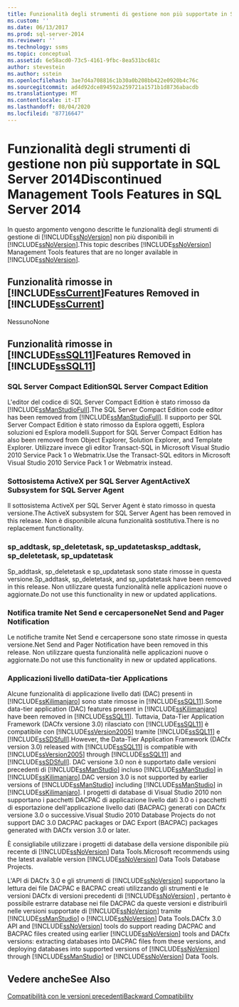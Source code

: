 ```yaml
---
title: Funzionalità degli strumenti di gestione non più supportate in SQL Server 2014 | Microsoft Docs
ms.custom: ''
ms.date: 06/13/2017
ms.prod: sql-server-2014
ms.reviewer: ''
ms.technology: ssms
ms.topic: conceptual
ms.assetid: 6e58acd0-73c5-4161-9fbc-8ea531bc681c
author: stevestein
ms.author: sstein
ms.openlocfilehash: 3ae7d4a708816c1b30a0b208bb422e0920b4c76c
ms.sourcegitcommit: ad4d92dce894592a259721a1571b1d8736abacdb
ms.translationtype: MT
ms.contentlocale: it-IT
ms.lasthandoff: 08/04/2020
ms.locfileid: "87716647"
---
```

# <a name="discontinued-management-tools-features-in-sql-server-2014"></a><span data-ttu-id="873af-102">Funzionalità degli strumenti di gestione non più supportate in SQL Server 2014</span><span class="sxs-lookup"><span data-stu-id="873af-102">Discontinued Management Tools Features in SQL Server 2014</span></span>
  <span data-ttu-id="873af-103">In questo argomento vengono descritte le funzionalità degli strumenti di gestione di [!INCLUDE[ssNoVersion](../includes/ssnoversion-md.md)] non più disponibili in [!INCLUDE[ssNoVersion](../includes/ssnoversion-md.md)].</span><span class="sxs-lookup"><span data-stu-id="873af-103">This topic describes [!INCLUDE[ssNoVersion](../includes/ssnoversion-md.md)] Management Tools features that are no longer available in [!INCLUDE[ssNoVersion](../includes/ssnoversion-md.md)].</span></span>  
  
## <a name="features-removed-in-sscurrent"></a><span data-ttu-id="873af-104">Funzionalità rimosse in [!INCLUDE[ssCurrent](../includes/sscurrent-md.md)]</span><span class="sxs-lookup"><span data-stu-id="873af-104">Features Removed in [!INCLUDE[ssCurrent](../includes/sscurrent-md.md)]</span></span>  
 <span data-ttu-id="873af-105">Nessuno</span><span class="sxs-lookup"><span data-stu-id="873af-105">None</span></span>  
  
## <a name="features-removed-in-sssql11"></a><span data-ttu-id="873af-106">Funzionalità rimosse in [!INCLUDE[ssSQL11](../includes/sssql11-md.md)]</span><span class="sxs-lookup"><span data-stu-id="873af-106">Features Removed in [!INCLUDE[ssSQL11](../includes/sssql11-md.md)]</span></span>  
  
### <a name="sql-server-compact-edition"></a><span data-ttu-id="873af-107">SQL Server Compact Edition</span><span class="sxs-lookup"><span data-stu-id="873af-107">SQL Server Compact Edition</span></span>  
 <span data-ttu-id="873af-108">L'editor del codice di SQL Server Compact Edition è stato rimosso da [!INCLUDE[ssManStudioFull](../includes/ssmanstudiofull-md.md)].</span><span class="sxs-lookup"><span data-stu-id="873af-108">The SQL Server Compact Edition code editor has been removed from [!INCLUDE[ssManStudioFull](../includes/ssmanstudiofull-md.md)].</span></span> <span data-ttu-id="873af-109">Il supporto per SQL Server Compact Edition è stato rimosso da Esplora oggetti, Esplora soluzioni ed Esplora modelli.</span><span class="sxs-lookup"><span data-stu-id="873af-109">Support for SQL Server Compact Edition has also been removed from Object Explorer, Solution Explorer, and Template Explorer.</span></span> <span data-ttu-id="873af-110">Utilizzare invece gli editor Transact-SQL in Microsoft Visual Studio 2010 Service Pack 1 o Webmatrix.</span><span class="sxs-lookup"><span data-stu-id="873af-110">Use the Transact-SQL editors in Microsoft Visual Studio 2010 Service Pack 1 or Webmatrix instead.</span></span>  
  
### <a name="activex-subsystem-for-sql-server-agent"></a><span data-ttu-id="873af-111">Sottosistema ActiveX per SQL Server Agent</span><span class="sxs-lookup"><span data-stu-id="873af-111">ActiveX Subsystem for SQL Server Agent</span></span>  
 <span data-ttu-id="873af-112">Il sottosistema ActiveX per SQL Server Agent è stato rimosso in questa versione.</span><span class="sxs-lookup"><span data-stu-id="873af-112">The ActiveX subsystem for SQL Server Agent has been removed in this release.</span></span> <span data-ttu-id="873af-113">Non è disponibile alcuna funzionalità sostitutiva.</span><span class="sxs-lookup"><span data-stu-id="873af-113">There is no replacement functionality.</span></span>  
  
### <a name="sp_addtask-sp_deletetask-sp_updatetask"></a><span data-ttu-id="873af-114">sp_addtask, sp_deletetask, sp_updatetask</span><span class="sxs-lookup"><span data-stu-id="873af-114">sp_addtask, sp_deletetask, sp_updatetask</span></span>  
 <span data-ttu-id="873af-115">Sp_addtask, sp_deletetask e sp_updatetask sono state rimosse in questa versione.</span><span class="sxs-lookup"><span data-stu-id="873af-115">Sp_addtask, sp_deletetask, and sp_updatetask have been removed in this release.</span></span> <span data-ttu-id="873af-116">Non utilizzare questa funzionalità nelle applicazioni nuove o aggiornate.</span><span class="sxs-lookup"><span data-stu-id="873af-116">Do not use this functionality in new or updated applications.</span></span>  
  
### <a name="net-send-and-pager-notification"></a><span data-ttu-id="873af-117">Notifica tramite Net Send e cercapersone</span><span class="sxs-lookup"><span data-stu-id="873af-117">Net Send and Pager Notification</span></span>  
 <span data-ttu-id="873af-118">Le notifiche tramite Net Send e cercapersone sono state rimosse in questa versione.</span><span class="sxs-lookup"><span data-stu-id="873af-118">Net Send and Pager Notification have been removed in this release.</span></span> <span data-ttu-id="873af-119">Non utilizzare questa funzionalità nelle applicazioni nuove o aggiornate.</span><span class="sxs-lookup"><span data-stu-id="873af-119">Do not use this functionality in new or updated applications.</span></span>  
  
### <a name="data-tier-applications"></a><span data-ttu-id="873af-120">Applicazioni livello dati</span><span class="sxs-lookup"><span data-stu-id="873af-120">Data-tier Applications</span></span>  
 <span data-ttu-id="873af-121">Alcune funzionalità di applicazione livello dati (DAC) presenti in [!INCLUDE[ssKilimanjaro](../includes/sskilimanjaro-md.md)] sono state rimosse in [!INCLUDE[ssSQL11](../includes/sssql11-md.md)].</span><span class="sxs-lookup"><span data-stu-id="873af-121">Some data-tier application (DAC) features present in [!INCLUDE[ssKilimanjaro](../includes/sskilimanjaro-md.md)] have been removed in [!INCLUDE[ssSQL11](../includes/sssql11-md.md)].</span></span> <span data-ttu-id="873af-122">Tuttavia, Data-Tier Application Framework (DACfx versione 3.0) rilasciato con [!INCLUDE[ssSQL11](../includes/sssql11-md.md)] è compatibile con [!INCLUDE[ssVersion2005](../includes/ssversion2005-md.md)] tramite [!INCLUDE[ssSQL11](../includes/sssql11-md.md)] e [!INCLUDE[ssSDSfull](../includes/sssdsfull-md.md)].</span><span class="sxs-lookup"><span data-stu-id="873af-122">However, the Data-Tier Application Framework (DACfx version 3.0) released with [!INCLUDE[ssSQL11](../includes/sssql11-md.md)] is compatible with [!INCLUDE[ssVersion2005](../includes/ssversion2005-md.md)] through [!INCLUDE[ssSQL11](../includes/sssql11-md.md)] and [!INCLUDE[ssSDSfull](../includes/sssdsfull-md.md)].</span></span> <span data-ttu-id="873af-123">DAC versione 3.0 non è supportato dalle versioni precedenti di [!INCLUDE[ssManStudio](../includes/ssmanstudio-md.md)] incluso [!INCLUDE[ssManStudio](../includes/ssmanstudio-md.md)] in [!INCLUDE[ssKilimanjaro](../includes/sskilimanjaro-md.md)].</span><span class="sxs-lookup"><span data-stu-id="873af-123">DAC version 3.0 is not supported by earlier versions of [!INCLUDE[ssManStudio](../includes/ssmanstudio-md.md)] including [!INCLUDE[ssManStudio](../includes/ssmanstudio-md.md)] in [!INCLUDE[ssKilimanjaro](../includes/sskilimanjaro-md.md)].</span></span> <span data-ttu-id="873af-124">I progetti di database di Visual Studio 2010 non supportano i pacchetti DACPAC di applicazione livello dati 3.0 o i pacchetti di esportazione dell'applicazione livello dati (BACPAC) generati con DACfx versione 3.0 o successive.</span><span class="sxs-lookup"><span data-stu-id="873af-124">Visual Studio 2010 Database Projects do not support DAC 3.0 DACPAC packages or DAC Export (BACPAC) packages generated with DACfx version 3.0 or later.</span></span>  
  
 <span data-ttu-id="873af-125">È consigliabile utilizzare i progetti di database della versione disponibile più recente di [!INCLUDE[ssNoVersion](../includes/ssnoversion-md.md)] Data Tools.</span><span class="sxs-lookup"><span data-stu-id="873af-125">Microsoft recommends using the latest available version [!INCLUDE[ssNoVersion](../includes/ssnoversion-md.md)] Data Tools Database Projects.</span></span>  
  
 <span data-ttu-id="873af-126">L'API di DACfx 3.0 e gli strumenti di [!INCLUDE[ssNoVersion](../includes/ssnoversion-md.md)] supportano la lettura dei file DACPAC e BACPAC creati utilizzando gli strumenti e le versioni DACfx di versioni precedenti di [!INCLUDE[ssNoVersion](../includes/ssnoversion-md.md)] , pertanto è possibile estrarre database nei file DACPAC da queste versioni e distribuirli nelle versioni supportate di [!INCLUDE[ssNoVersion](../includes/ssnoversion-md.md)] tramite [!INCLUDE[ssManStudio](../includes/ssmanstudio-md.md)] o [!INCLUDE[ssNoVersion](../includes/ssnoversion-md.md)] Data Tools.</span><span class="sxs-lookup"><span data-stu-id="873af-126">DACfx 3.0 API and [!INCLUDE[ssNoVersion](../includes/ssnoversion-md.md)] tools do support reading DACPAC and BACPAC files created using earlier [!INCLUDE[ssNoVersion](../includes/ssnoversion-md.md)] tools and DACfx versions: extracting databases into DACPAC files from these versions, and deploying databases into supported versions of [!INCLUDE[ssNoVersion](../includes/ssnoversion-md.md)] through [!INCLUDE[ssManStudio](../includes/ssmanstudio-md.md)] or [!INCLUDE[ssNoVersion](../includes/ssnoversion-md.md)] Data Tools.</span></span>  
  
## <a name="see-also"></a><span data-ttu-id="873af-127">Vedere anche</span><span class="sxs-lookup"><span data-stu-id="873af-127">See Also</span></span>  
 [<span data-ttu-id="873af-128">Compatibilità con le versioni precedenti</span><span class="sxs-lookup"><span data-stu-id="873af-128">Backward Compatibility</span></span>](../../2014/getting-started/backward-compatibility.md)  
  
  
